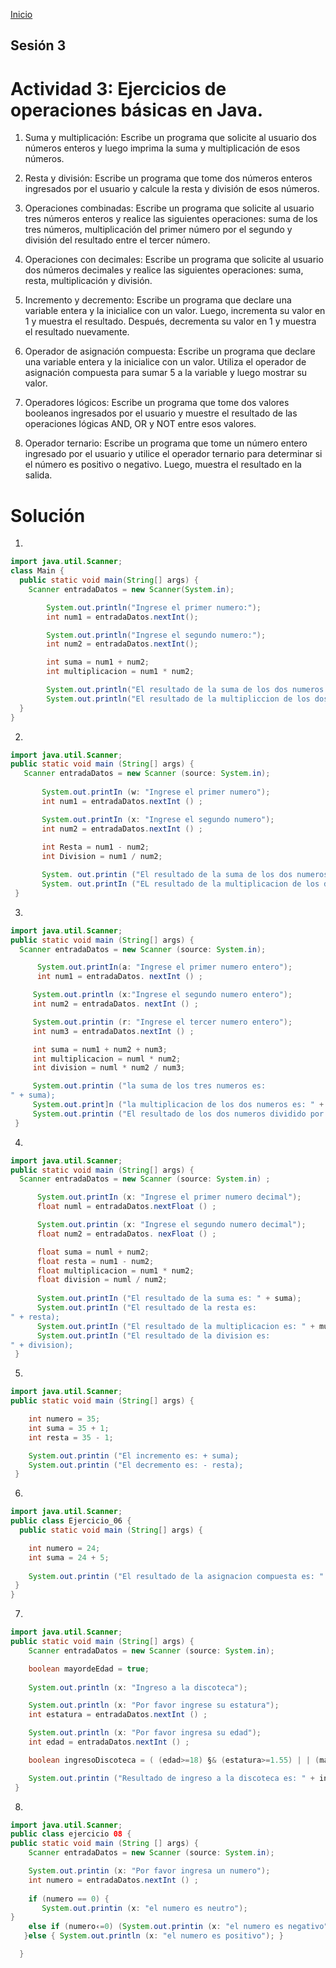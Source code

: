 <!-- No borrar o modificar -->
[Inicio](./index.md)

## Sesión 3 


<!-- Su documentación aquí -->
# Actividad 3: Ejercicios de operaciones básicas en Java.
1. Suma y multiplicación: Escribe un programa que solicite al usuario dos números enteros y luego imprima la suma y multiplicación de esos números.

2. Resta y división: Escribe un programa que tome dos números enteros ingresados por el usuario y calcule la resta y división de esos números.

3. Operaciones combinadas: Escribe un programa que solicite al usuario tres números enteros y realice las siguientes operaciones: suma de los tres números, multiplicación del primer número por el segundo y división del resultado entre el tercer número.

4. Operaciones con decimales: Escribe un programa que solicite al usuario dos números decimales y realice las siguientes operaciones: suma, resta, multiplicación y división.

5. Incremento y decremento: Escribe un programa que declare una variable entera y la inicialice con un valor. Luego, incrementa su valor en 1 y muestra el resultado. Después, decrementa su valor en 1 y muestra el resultado nuevamente.

6. Operador de asignación compuesta: Escribe un programa que declare una variable entera y la inicialice con un valor. Utiliza el operador de asignación compuesta para sumar 5 a la variable y luego mostrar su valor.

7. Operadores lógicos: Escribe un programa que tome dos valores booleanos ingresados por el usuario y muestre el resultado de las operaciones lógicas AND, OR y NOT entre esos valores.

8. Operador ternario: Escribe un programa que tome un número entero ingresado por el usuario y utilice el operador ternario para determinar si el número es positivo o negativo. Luego, muestra el resultado en la salida.

# Solución
1. 
``` java
import java.util.Scanner;
class Main {
  public static void main(String[] args) {
    Scanner entradaDatos = new Scanner(System.in);

        System.out.println("Ingrese el primer numero:");
        int num1 = entradaDatos.nextInt();

        System.out.println("Ingrese el segundo numero:");
        int num2 = entradaDatos.nextInt();

        int suma = num1 + num2;
        int multiplicacion = num1 * num2;

        System.out.println("El resultado de la suma de los dos numeros es: " + suma);
        System.out.println("El resultado de la multipliccion de los dos numeros es: " + multiplicacion);
  }
} 
```
2. 
``` java
import java.util.Scanner;
public static void main (String[] args) {
   Scanner entradaDatos = new Scanner (source: System.in);
 
       System.out.printIn (w: "Ingrese el primer numero");
       int num1 = entradaDatos.nextInt () ;

       System.out.printIn (x: "Ingrese el segundo numero");
       int num2 = entradaDatos.nextInt () ;
       
       int Resta = num1 - num2;
       int Division = num1 / num2;

       System. out.printin ("El resultado de la suma de los dos numeros es: " + Resta);
       System. out.printIn ("EL resultado de la multiplicacion de los dos numeros es: " + Division);
 }
```
3. 
``` java
import java.util.Scanner;
public static void main (String[] args) {
  Scanner entradaDatos = new Scanner (source: System.in);

      System.out.printIn(a: "Ingrese el primer numero entero");
      int num1 = entradaDatos. nextInt () ;

     System.out.println (x:"Ingrese el segundo numero entero");
     int num2 = entradaDatos. nextInt () ;

     System.out.printin (r: "Ingrese el tercer numero entero");
     int num3 = entradaDatos.nextInt () ;

     int suma = num1 + num2 + num3;
     int multiplicacion = numl * num2;
     int division = numl * num2 / num3;

     System.out.printin ("la suma de los tres numeros es:
" + suma);
     System.out.print]n ("la multiplicacion de los dos numeros es: " + multiplicacion);
     System.out.printin ("El resultado de los dos numeros dividido por el tercer numero es: " + division);
 }
```
4. 
``` java
import java.util.Scanner;
public static void main (String[] args) {
  Scanner entradaDatos = new Scanner (source: System.in) ;

      System.out.printIn (x: "Ingrese el primer numero decimal");
      float numl = entradaDatos.nextFloat () ;

      System.out.printin (x: "Ingrese el segundo numero decimal");
      float num2 = entradaDatos. nexFloat () ;

      float suma = numl + num2;
      float resta = num1 - num2;
      float multiplicacion = num1 * num2;
      float division = numl / num2;
      
      System.out.printIn ("El resultado de la suma es: " + suma);
      System.out.printIn ("El resultado de la resta es:
" + resta);
      System.out.printIn ("El resultado de la multiplicacion es: " + multiplicacion);
      System.out.printIn ("El resultado de la division es:
" + division);
 }
```
5. 
``` java
import java.util.Scanner;
public static void main (String[] args) {

    int numero = 35;
    int suma = 35 + 1;
    int resta = 35 - 1;

    System.out.printin ("El incremento es: + suma);
    System.out.printin ("El decremento es: - resta);
 }
```
6. 
``` java
import java.util.Scanner;
public class Ejercicio_06 {
  public static void main (String[] args) {

    int numero = 24;
    int suma = 24 + 5;
    
    System.out.printin ("El resultado de la asignacion compuesta es: " + suma);
 }
}
```
7. 
```java 
import java.util.Scanner;
public static void main (String[] args) {
    Scanner entradaDatos = new Scanner (source: System.in);

    boolean mayordeEdad = true;
    
    System.out.println (x: "Ingreso a la discoteca");

    System.out.println (x: "Por favor ingrese su estatura");
    int estatura = entradaDatos.nextInt () ;

    System.out.println (x: "Por favor ingresa su edad");
    int edad = entradaDatos.nextInt () ;

    boolean ingresoDiscoteca = ( (edad>=18) §& (estatura>=1.55) | | (mayordeEdad) ) ;

    System.out.printin ("Resultado de ingreso a la discoteca es: " + ingresoDiscoteca);
 }
 ```
8. 
``` java
import java.util.Scanner; 
public class ejercicio 08 {
public static void main (String [] args) {
    Scanner entradaDatos = new Scanner (source: System.in);

    System.out.printin (x: "Por favor ingresa un numero");
    int numero = entradaDatos.nextInt () ;
    
    if (numero == 0) {
       System.out.printin (x: "el numero es neutro");
}
    else if (numero‹=0) (System.out.printin (x: "el numero es negativo");
   }else { System.out.println (x: "el numero es positivo"); }

  }
```





